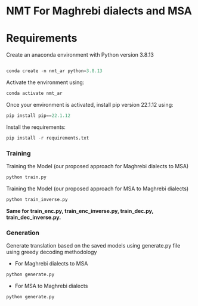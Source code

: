 # NMT For Maghrebi dialects and MSA
<h1> Requirements </h1>
<!--
<ol>
<ul> python 3.8.13 <br/></ul>
<ul>pip3 install torch==1.9.0+cu111 torchvision==0.10.0+cu111 torchaudio==0.9.0 -f https://download.pytorch.org/whl/torch_stable.html <br/></ul>
<ul>pip install torchtext==0.10.0 <br/></ul>
<ul>pip install spacy==3.3.1 <br/></ul>
<ul>pip install pyrsistent <br/></ul>
<ul>pip install arabert <br/></ul>
<ul>pip install nltk <br/></ul>
<ul>python -m spacy download de_core_news_sm <br/></ul>
<ul>python -m spacy download en_core_web_sm <br/>
</ul>
<ul>pip install transformers==4.29.2</ul>
<ul>pip install safetensors==0.3.0</ul>
</ol>
-->
Create an anaconda environment with Python version 3.8.13

```python

conda create -n nmt_ar python=3.8.13
```
Activate the environment using:
```python
conda activate nmt_ar
```
Once your environment is activated, install pip version 22.1.12 using:
```python
pip install pip==22.1.12
```
Install the requirements:
```python
pip install -r requirements.txt
```
### Training
Training the Model (our proposed approach for Maghrebi dialects to MSA)

```python
python train.py
```
Training the Model (our proposed approach for MSA to Maghrebi dialects)

```python
python train_inverse.py
```
**Same for train_enc.py, train_enc_inverse.py, train_dec.py, train_dec_inverse.py.**

### Generation

Generate translation based on the saved models using generate.py file using greedy decoding methodology

- For Maghrebi dialects to MSA
```python
python generate.py
```

- For MSA to Maghrebi dialects
```python
python generate.py
```

